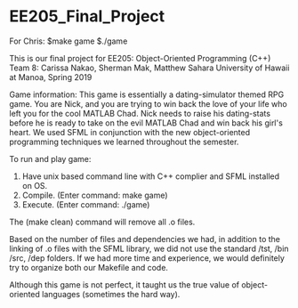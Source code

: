 # EE205_Final_Project
For Chris:
  $make game
  $./game


This is our final project for EE205: Object-Oriented Programming (C++)
Team 8: Carissa Nakao, Sherman Mak, Matthew Sahara
University of Hawaii at Manoa, Spring 2019

Game information:
This game is essentially a dating-simulator themed RPG game. You are Nick, and you are trying to win back the love of your life who left you for the cool MATLAB Chad.
Nick needs to raise his dating-stats before he is ready to take on the evil MATLAB Chad and win back his girl's heart.
We used SFML in conjunction with the new object-oriented programming techniques we learned throughout the semester.

To run and play game:
  1. Have unix based command line with C++ complier and SFML installed on OS.
  2. Compile. (Enter command: make game)
  3. Execute. (Enter command: ./game)

The (make clean) command will remove all .o files.

Based on the number of files and dependencies we had, in addition to the linking of .o files with the SFML library, we did not use the standard /tst, /bin /src, /dep folders.
If we had more time and experience, we would definitely try to organize both our Makefile and code.

Although this game is not perfect, it taught us the true value of object-oriented languages (sometimes the hard way).
